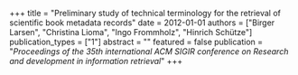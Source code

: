 +++
title = "Preliminary study of technical terminology for the retrieval of scientific book metadata records"
date = 2012-01-01
authors = ["Birger Larsen", "Christina Lioma", "Ingo Frommholz", "Hinrich Schütze"]
publication_types = ["1"]
abstract = ""
featured = false
publication = "*Proceedings of the 35th international ACM SIGIR conference on Research and development in information retrieval*"
+++

